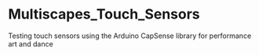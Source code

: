 # Multiscapes_Touch_Sensors
 Testing touch sensors using the Arduino CapSense library for performance art and dance
